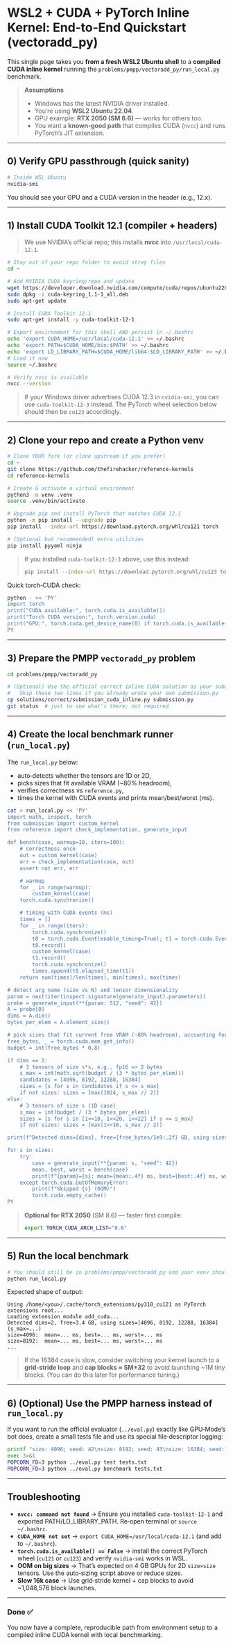 
# WSL2 + CUDA + PyTorch Inline Kernel: End‑to‑End Quickstart (vectoradd_py)

This single page takes you **from a fresh WSL2 Ubuntu shell** to a **compiled CUDA inline kernel** running the `problems/pmpp/vectoradd_py/run_local.py` benchmark.

> **Assumptions**
> - Windows has the latest NVIDIA driver installed.
> - You’re using **WSL2 Ubuntu 22.04**.
> - GPU example: **RTX 2050 (SM 8.6)** — works for others too.
> - You want a **known‑good path** that compiles CUDA (`nvcc`) and runs PyTorch’s JIT extension.

---

## 0) Verify GPU passthrough (quick sanity)
```bash
# Inside WSL Ubuntu
nvidia-smi
```

You should see your GPU and a CUDA version in the header (e.g., 12.x).

---

## 1) Install CUDA Toolkit 12.1 (compiler + headers)

> We use NVIDIA’s official repo; this installs **nvcc** into `/usr/local/cuda-12.1`.

```bash
# Stay out of your repo folder to avoid stray files
cd ~

# Add NVIDIA CUDA keyring/repo and update
wget https://developer.download.nvidia.com/compute/cuda/repos/ubuntu2204/x86_64/cuda-keyring_1.1-1_all.deb
sudo dpkg -i cuda-keyring_1.1-1_all.deb
sudo apt-get update

# Install CUDA Toolkit 12.1
sudo apt-get install -y cuda-toolkit-12-1

# Export environment for this shell AND persist in ~/.bashrc
echo 'export CUDA_HOME=/usr/local/cuda-12.1' >> ~/.bashrc
echo 'export PATH=$CUDA_HOME/bin:$PATH' >> ~/.bashrc
echo 'export LD_LIBRARY_PATH=$CUDA_HOME/lib64:$LD_LIBRARY_PATH' >> ~/.bashrc
# Load it now
source ~/.bashrc

# Verify nvcc is available
nvcc --version
```

> If your Windows driver advertises CUDA 12.3 in `nvidia-smi`, you can use `cuda-toolkit-12-3` instead. The PyTorch wheel selection below should then be `cu123` accordingly.

---

## 2) Clone your repo and create a Python venv

```bash
# Clone YOUR fork (or clone upstream if you prefer)
cd ~
git clone https://github.com/thefirehacker/reference-kernels
cd reference-kernels

# Create & activate a virtual environment
python3 -m venv .venv
source .venv/bin/activate

# Upgrade pip and install PyTorch that matches CUDA 12.1
python -m pip install --upgrade pip
pip install --index-url https://download.pytorch.org/whl/cu121 torch

# (Optional but recommended) extra utilities
pip install pyyaml ninja
```

> If you installed `cuda-toolkit-12-3` above, use this instead:
> ```bash
> pip install --index-url https://download.pytorch.org/whl/cu123 torch
> ```

Quick torch‑CUDA check:
```bash
python - << 'PY'
import torch
print("CUDA available:", torch.cuda.is_available())
print("Torch CUDA version:", torch.version.cuda)
print("GPU:", torch.cuda.get_device_name(0) if torch.cuda.is_available() else None)
PY
```

---

## 3) Prepare the PMPP `vectoradd_py` problem

```bash
cd problems/pmpp/vectoradd_py

# (Optional) Use the official correct inline CUDA solution as your submission
#   Skip these two lines if you already wrote your own submission.py
cp solutions/correct/submission_cuda_inline.py submission.py
git status  # just to see what's there; not required
```

---

## 4) Create the local benchmark runner (`run_local.py`)

The `run_local.py` below:
- auto‑detects whether the tensors are 1D or 2D,
- picks sizes that fit available VRAM (~80% headroom),
- verifies correctness vs `reference.py`,
- times the kernel with CUDA events and prints mean/best/worst (ms).

```bash
cat > run_local.py << 'PY'
import math, inspect, torch
from submission import custom_kernel
from reference import check_implementation, generate_input

def bench(case, warmup=10, iters=100):
    # correctness once
    out = custom_kernel(case)
    err = check_implementation(case, out)
    assert not err, err

    # warmup
    for _ in range(warmup):
        custom_kernel(case)
    torch.cuda.synchronize()

    # timing with CUDA events (ms)
    times = []
    for _ in range(iters):
        torch.cuda.synchronize()
        t0 = torch.cuda.Event(enable_timing=True); t1 = torch.cuda.Event(enable_timing=True)
        t0.record()
        custom_kernel(case)
        t1.record()
        torch.cuda.synchronize()
        times.append(t0.elapsed_time(t1))
    return sum(times)/len(times), min(times), max(times)

# detect arg name (size vs N) and tensor dimensionality
param = next(iter(inspect.signature(generate_input).parameters))
probe = generate_input(**{param: 512, "seed": 42})
A = probe[0]
dims = A.dim()
bytes_per_elem = A.element_size()

# pick sizes that fit current free VRAM (~80% headroom), accounting for A,B,C
free_bytes, _ = torch.cuda.mem_get_info()
budget = int(free_bytes * 0.8)

if dims == 2:
    # 3 tensors of size s*s, e.g., fp16 => 2 bytes
    s_max = int(math.sqrt(budget / (3 * bytes_per_elem)))
    candidates = [4096, 8192, 12288, 16384]
    sizes = [s for s in candidates if s <= s_max]
    if not sizes: sizes = [max(1024, s_max // 2)]
else:
    # 3 tensors of size s (1D case)
    s_max = int(budget / (3 * bytes_per_elem))
    sizes = [s for s in [1<<18, 1<<20, 1<<22] if s <= s_max]
    if not sizes: sizes = [max(1<<16, s_max // 2)]

print(f"Detected dims={dims}, free≈{free_bytes/1e9:.2f} GB, using sizes={sizes} (s_max≈{s_max})")

for s in sizes:
    try:
        case = generate_input(**{param: s, "seed": 42})
        mean, best, worst = bench(case)
        print(f"{param}={s}: mean={mean:.4f} ms, best={best:.4f} ms, worst={worst:.4f} ms")
    except torch.cuda.OutOfMemoryError:
        print(f"Skipped {s} (OOM)")
        torch.cuda.empty_cache()
PY
```

> **Optional for RTX 2050** (SM 8.6) — faster first compile:
> ```bash
> export TORCH_CUDA_ARCH_LIST="8.6"
> ```

---

## 5) Run the local benchmark

```bash
# You should still be in problems/pmpp/vectoradd_py and your venv should be active
python run_local.py
```

Expected shape of output:
```
Using /home/<you>/.cache/torch_extensions/py310_cu121 as PyTorch extensions root...
Loading extension module add_cuda...
Detected dims=2, free≈3.4 GB, using sizes=[4096, 8192, 12288, 16384] (s_max≈...)
size=4096:  mean=... ms, best=... ms, worst=... ms
size=8192:  mean=... ms, best=... ms, worst=... ms
...
```

> If the 16384 case is slow, consider switching your kernel launch to a **grid‑stride loop** and **cap blocks ≈ SM*32** to avoid launching ~1M tiny blocks. (You can do this later for performance tuning.)

---

## 6) (Optional) Use the PMPP harness instead of `run_local.py`

If you want to run the official evaluator (`../eval.py`) exactly like GPU‑Mode’s bot does, create a small tests file and use its special file‑descriptor logging:

```bash
printf "size: 4096; seed: 42\nsize: 8192; seed: 43\nsize: 16384; seed: 44\n" > tests.txt
exec 3>&1
POPCORN_FD=3 python ../eval.py test tests.txt
POPCORN_FD=3 python ../eval.py benchmark tests.txt
```

---

## Troubleshooting

- **`nvcc: command not found`** → Ensure you installed `cuda-toolkit-12-1` and exported PATH/LD_LIBRARY_PATH. Re‑open terminal or `source ~/.bashrc`.
- **`CUDA_HOME not set`** → `export CUDA_HOME=/usr/local/cuda-12.1` (and add to `~/.bashrc`).
- **`torch.cuda.is_available() == False`** → install the correct PyTorch wheel (`cu121` or `cu123`) and verify `nvidia-smi` works in WSL.
- **OOM on big sizes** → That’s expected on 4 GB GPUs for 2D `size×size` tensors. Use the auto‑sizing script above or reduce sizes.
- **Slow 16k case** → Use grid‑stride kernel + cap blocks to avoid ~1,048,576 block launches.

---

### Done ✅
You now have a complete, reproducible path from environment setup to a compiled inline CUDA kernel with local benchmarking.
